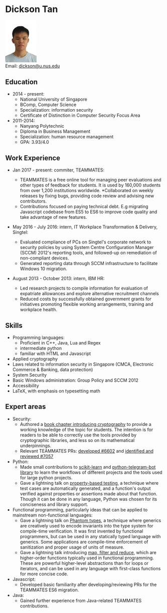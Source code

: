 # Dickson Tan

<img src="DicksonTan.jpg" width="100" alt="Dickson's photo"/> <br>
Email: [dickson@u.nus.edu](dickson@u.nus.edu)<br>

## Education

* 2014 - present:
	* National University of Singapore
	* BComp, Computer Science
	* Specialization: information security
	* Certificate of Distinction in Computer Security Focus Area
* 2011-2014:
	* Nanyang Polytechnic
	* Diploma in Business Management
	* Specialization: human resource management
	* GPA: 3.93/4.0

## Work Experience

* Jan 2017 - present: commiter, TEAMMATES:
	* TEAMMATES is a free online tool for managing peer evaluations and other types of feedback for students. It is used by 160,000 students from over 1,200 institutions worldwide.
	*Collaborated  on weekly releases by fixing bugs, providing code review and advising new contributors. 
	* Contributions focused on paying technical debt. E.g migrating Javascript codebase from ES5 to ES6 to improve code quality and take advantage of new features.

* May 2016 - July 2016: intern, IT Workplace Transformation & Delivery, Singtel:
	* Evaluated compliance of PCs on Singtel's corporate network to security policies by using System Centre Configuration Manager (SCCM) 2012's reporting tools, and followed-up on remediation of non-compliant devices.
	* Generated reporting data through SCCM infrastructure to facilitate Windows 10 migration.
* August 2013 - October 2013: intern, IBM HR:
	* Led research projects to compile information for evaluation of expatriate allowances and explore alternative recruitment channels
	* Reduced costs by successfully obtained government grants for initiatives promoting flexible working arrangements, training and workplace health.

## Skills

* Programming languages:
	* Proficient in C++, Java, Lua and Regex
	*  intermediate python
	* familiar with HTML and Javascript
* Applied cryptography
* Laws related to information security in Singapore (CMCA, Electronic Commerce & Banking, data protection)
* System Security
* Basic Windows administration: Group Policy and SCCM 2012
* Accessibility
* LaTeX, with emphasis on typesetting math

## Expert areas

* Security:
	* Authored a [book chapter introducing cryptography](https://github.com/se-edu/learningresources/pull/6) to provide a working knowledge of the topic for students. The intention is for readers to be able to correctly use the tools provided by cryptographic libraries, and less so on its mathematical underpinnings.
	* Relevant TEAMMATES PRs: [developed #6602](https://github.com/TEAMMATES/teammates/pull/6602) and [identified and reviewed #7057](https://github.com/TEAMMATES/teammates/pull/7057)
* Python:
	* Made small contributions to [scikit-learn](https://github.com/scikit-learn/scikit-learn/pull/8390) and [python-telegram-bot library](https://github.com/python-telegram-bot/python-telegram-bot/pull/564) to learn the workflows of different projects and the tools used for large python projects.
	* Gave a lightning talk on [property-based testing](https://github.com/nus-oss/lightningtalks/issues/41), a technique where test cases are automatically generated, and a function's output verified against properties or assertions made about that function. Though it can be done in any language, Python was chosen for its conciseness and library support.
* Functional programming, particularly ideas that can be applied to mainstream non-functional languages:
	* Gave a lightning talk on [Phantom types](https://github.com/nus-oss/lightningtalks/issues/49), a technique where generics are creatively used to encode invariants into the type system for compile-time verification. It was first invented by functional programmers, but can be used in any statically typed language with generics. Some applications are compile-time enforcement of sanitization and proper usage of units of measure.
	* Gave a lightning talk introducing [map, filter and reduce](https://github.com/nus-oss/lightningtalks/issues/19), which are higher-order functions typically used in functional programming. These are powerful higher-level abstractions than for loops or iterators, and can be used in any language with first-class functions for more concise code.
* Javascript:
	* Developed basic familiarity after developing/reviewing PRs for the TEAMMATES ES6 migration.
* Java:
	* Gained further experience from Java-related TEAMMATES contributions.